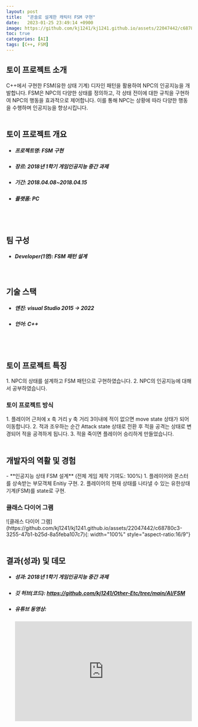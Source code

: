 ```yaml
---
layout: post
title:  "콘솔로 설계한 캐릭터 FSM 구현"
date:   2023-01-25 23:49:14 +0900
image: https://github.com/kj1241/kj1241.github.io/assets/22047442/c68780c3-3255-47b1-b25d-8a5feba107c7
toc: true
categories: [AI]
tags: [C++, FSM]
---
```


<h2><green1_h2> 토이 프로젝트 소개 </green1_h2></h2>
C++에서 구현한 FSM(유한 상태 기계) 디자인 패턴을 활용하여 NPC의 인공지능을 개발합니다.  
FSM은 NPC의 다양한 상태를 정의하고, 각 상태 전이에 대한 규칙을 구현하여 NPC의 행동을 효과적으로 제어합니다.  
이를 통해 NPC는 상황에 따라 다양한 행동을 수행하며 인공지능을 향상시킵니다.  

<br>
<br>
<h2><green1_h2> 토이 프로젝트 개요 </green1_h2></h2><ul>
<li><h5><green1_h5>프로젝트명: </green1_h5><span> FSM 구현 </span></h5></li>
<li><h5><green1_h5>장르: </green1_h5><span> 2018년 1학기 게임인공지능 중간 과제  </span></h5></li>
<li><h5><green1_h5>기간: </green1_h5><span> 2018.04.08~2018.04.15</span></h5></li>
<li><h5><green1_h5>플랫폼: </green1_h5><span> PC </span></h5></li></ul>


<br>
<br>
<h2><green1_h2> 팀 구성 </green1_h2></h2><ul> 
<li><h5><green1_h5>Developer(1명): </green1_h5><span> FSM 패턴 설계 </span></h5></li>
</ul>

<br>
<h2><green1_h2> 기술 스택 </green1_h2></h2><ul>
<li><h5><green1_h5>엔진: </green1_h5><span> visual Studio 2015 → 2022 </span></h5></li>
<li><h5><green1_h5>언어: </green1_h5><span> C++ </span></h5></li>
</ul>

<br>
<br>
<h2 ><green1_h2> 토이 프로젝트 특징 </green1_h2></h2>
1. NPC의 상태를 설계하고 FSM 패턴으로 구현하였습니다.
2. NPC의 인공지능에 대해서 공부하였습니다.

<br>
<h3 ><green1_h3> 토이 프로젝트 방식 </green1_h3></h3>
1. 플레이어 근처에 x 축 거리 y 축 거리 3이내에 적이 없으면 move state 상태가 되어 이동합니다.
2. 적과 조우하는 순간 Attack state 상태로 전환 후 적을 공격는 상태로 변경되어 적을 공격하게 됩니다.
3. 적을 죽이면 플레이어 승리하게 만들었습니다.

<br>
<br>
<h2><green1_h2> 개발자의 역활 및 경험 </green1_h2></h2>
- **인공지능 상태 FSM 설계** <span><red1_error>(전체 게임 제작 기여도: 100%)</red1_error></span>
    1. 플레이어와 몬스터를 상속받는 부모객체 Enitiy 구현.
    2. 플레이어의 현재 상태를 나타낼 수 있는 유한상태기계(FSM)를 state로 구현.

<br>
<h3><green1_h3> 클래스 다이어 그램 </green1_h3></h3>
![클래스 다이어 그램](https://github.com/kj1241/kj1241.github.io/assets/22047442/c68780c3-3255-47b1-b25d-8a5feba107c7){: width="100%" style="aspect-ratio:16/9"}

<br>
<br>
<h2><green1_h2> 결과(성과) 및 데모 </green1_h2></h2>
<ul>
<li><h5><green1_h5>성과: </green1_h5><span> 2018년 1학기 게임인공지능 중간 과제 </span></h5></li>
<li><h5><green1_h5>깃 허브(코드): </green1_h5><span> 
<a href="https://github.com/kj1241/Other-Etc/tree/main/AI/FSM">https://github.com/kj1241/Other-Etc/tree/main/AI/FSM</a></span></h5></li>
<li><h5><green1_h5>유튜브 동영상: </green1_h5></h5> 
<iframe width="100%" style="aspect-ratio:16/9" src="https://www.youtube.com/embed/2FgzgUDakqI" title="FSM(C++ 콘솔)" frameborder="0" allow="accelerometer; autoplay; clipboard-write; encrypted-media; gyroscope; picture-in-picture; web-share" allowfullscreen></iframe></li>
</ul>





